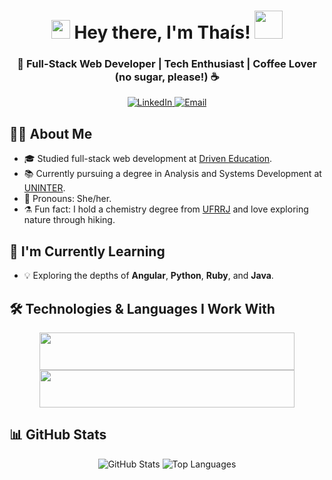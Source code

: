 <h1 align="center">
  <img src="https://github.com/TheDudeThatCode/TheDudeThatCode/blob/master/Assets/Hi.gif" width="30px">
    Hey there, I'm Thaís!
  <img src="https://github.com/TheDudeThatCode/TheDudeThatCode/blob/master/Assets/Developer.gif" width="45px" /> 
</h1>

<h3 align="center">🚀 Full-Stack Web Developer | Tech Enthusiast | Coffee Lover (no sugar, please!) ☕️</h3>

<p align="center">
  <a href="https://www.linkedin.com/in/euthaislopes/">
    <img src="https://img.shields.io/badge/-LinkedIn-blue?style=flat-square&logo=Linkedin&logoColor=white" alt="LinkedIn">
  </a>
  <a href="mailto:thaisnl.dev@gmail.com">
    <img src="https://img.shields.io/badge/Gmail-D14836?style=flat-square&logo=gmail&logoColor=white" alt="Email">
  </a>
</p>

## 🧑‍💻 About Me

- 🎓 Studied full-stack web development at [Driven Education](https://www.linkedin.com/school/driven-education).
- 📚 Currently pursuing a degree in Analysis and Systems Development at [UNINTER](https://www.linkedin.com/school/grupo-uninter/).
- 💬 Pronouns: She/her.
- ⚗️ Fun fact: I hold a chemistry degree from [UFRRJ](https://www.linkedin.com/school/universidade-federal-rural-do-rio-de-janeiro/) and love exploring nature through hiking.

## 🌱 I'm Currently Learning

- 💡 Exploring the depths of **Angular**, **Python**, **Ruby**, and **Java**.

## 🛠️ Technologies & Languages I Work With

<div align="center">
  <a href="https://skillicons.dev">
    <img src="https://skillicons.dev/icons?i=js,react,nodejs,mongodb,postgres,redis,ts,jest,docker" height="60px" width="90%">
    <img src="https://skillicons.dev/icons?i=html,css,prisma,express,styledcomponents,vscode,git,figma,heroku" height="60px" width="90%">
  </a>
</div>

## 📊 GitHub Stats

<div align="center">
  <img src="https://github-readme-stats-sigma-five.vercel.app/api/?username=eumerme&show_icons=true&title_color=7159c1&text_color=7e7e7e&bg_color=00000000&hide_border=true&icon_color=7159c1&hide_title=true&count_private=true" alt="GitHub Stats">
  <img src="https://github-readme-stats-sigma-five.vercel.app/api/top-langs/?username=eumerme&show_icons=true&title_color=7159c1&text_color=7e7e7e&bg_color=00000000&hide_border=true&icon_color=7159c1&count_private=true&layout=compact&langs_count=10" alt="Top Languages">
</div>

<!-- Theme: https://github.com/anuraghazra/github-readme-stats#themes -->
<!-- Skill Icons: https://github.com/tandpfun/skill-icons -->
